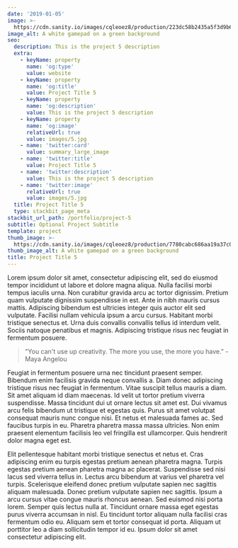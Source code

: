 ```yaml
---
date: '2019-01-05'
image: >-
  https://cdn.sanity.io/images/cqleoez8/production/223dc58b2435a5f3d9b6578a6b32ce5b3bc2ca68-1280x850.jpg
image_alt: A white gamepad on a green background
seo:
  description: This is the project 5 description
  extra:
    - keyName: property
      name: 'og:type'
      value: website
    - keyName: property
      name: 'og:title'
      value: Project Title 5
    - keyName: property
      name: 'og:description'
      value: This is the project 5 description
    - keyName: property
      name: 'og:image'
      relativeUrl: true
      value: images/5.jpg
    - name: 'twitter:card'
      value: summary_large_image
    - name: 'twitter:title'
      value: Project Title 5
    - name: 'twitter:description'
      value: This is the project 5 description
    - name: 'twitter:image'
      relativeUrl: true
      value: images/5.jpg
  title: Project Title 5
  type: stackbit_page_meta
stackbit_url_path: /portfolio/project-5
subtitle: Optional Project Subtitle
template: project
thumb_image: >-
  https://cdn.sanity.io/images/cqleoez8/production/7780cabc686aa19a37c05af2cdd888fcabf6ec69-860x571.jpg
thumb_image_alt: A white gamepad on a green background
title: Project Title 5
---
```


Lorem ipsum dolor sit amet, consectetur adipiscing elit, sed do eiusmod tempor incididunt ut labore et dolore magna aliqua. Nulla facilisi morbi tempus iaculis urna. Non curabitur gravida arcu ac tortor dignissim. Pretium quam vulputate dignissim suspendisse in est. Ante in nibh mauris cursus mattis. Adipiscing bibendum est ultricies integer quis auctor elit sed vulputate. Facilisi nullam vehicula ipsum a arcu cursus. Habitant morbi tristique senectus et. Urna duis convallis convallis tellus id interdum velit. Sociis natoque penatibus et magnis. Adipiscing tristique risus nec feugiat in fermentum posuere.

>"You can't use up creativity. The more you use, the more you have." - Maya Angelou

Feugiat in fermentum posuere urna nec tincidunt praesent semper. Bibendum enim facilisis gravida neque convallis a. Diam donec adipiscing tristique risus nec feugiat in fermentum. Vitae suscipit tellus mauris a diam. Sit amet aliquam id diam maecenas. Id velit ut tortor pretium viverra suspendisse. Massa tincidunt dui ut ornare lectus sit amet est. Dui vivamus arcu felis bibendum ut tristique et egestas quis. Purus sit amet volutpat consequat mauris nunc congue nisi. Et netus et malesuada fames ac. Sed faucibus turpis in eu. Pharetra pharetra massa massa ultricies. Non enim praesent elementum facilisis leo vel fringilla est ullamcorper. Quis hendrerit dolor magna eget est.

Elit pellentesque habitant morbi tristique senectus et netus et. Cras adipiscing enim eu turpis egestas pretium aenean pharetra magna. Turpis egestas pretium aenean pharetra magna ac placerat. Suspendisse sed nisi lacus sed viverra tellus in. Lectus arcu bibendum at varius vel pharetra vel turpis. Scelerisque eleifend donec pretium vulputate sapien nec sagittis aliquam malesuada. Donec pretium vulputate sapien nec sagittis. Ipsum a arcu cursus vitae congue mauris rhoncus aenean. Sed euismod nisi porta lorem. Semper quis lectus nulla at. Tincidunt ornare massa eget egestas purus viverra accumsan in nisl. Eu tincidunt tortor aliquam nulla facilisi cras fermentum odio eu. Aliquam sem et tortor consequat id porta. Aliquam ut porttitor leo a diam sollicitudin tempor id eu. Ipsum dolor sit amet consectetur adipiscing elit.

